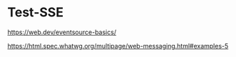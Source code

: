 # Test-SSE

https://web.dev/eventsource-basics/

https://html.spec.whatwg.org/multipage/web-messaging.html#examples-5
